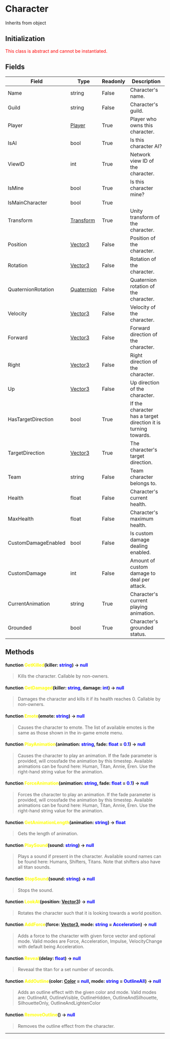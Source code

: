 # Character
Inherits from object
## Initialization
<span style="color:red;">This class is abstract and cannot be instantiated.</span>
## Fields
|Field|Type|Readonly|Description|
|---|---|---|---|
|Name|string|False|Character's name.|
|Guild|string|False|Character's guild.|
|Player|[Player](../objects/Player.md)|True|Player who owns this character.|
|IsAI|bool|True|Is this character AI?|
|ViewID|int|True|Network view ID of the character.|
|IsMine|bool|True|Is this character mine?|
|IsMainCharacter|bool|True||
|Transform|[Transform](../objects/Transform.md)|True|Unity transform of the character.|
|Position|[Vector3](../objects/Vector3.md)|False|Position of the character.|
|Rotation|[Vector3](../objects/Vector3.md)|False|Rotation of the character.|
|QuaternionRotation|[Quaternion](../objects/Quaternion.md)|False|Quaternion rotation of the character.|
|Velocity|[Vector3](../objects/Vector3.md)|False|Velocity of the character.|
|Forward|[Vector3](../objects/Vector3.md)|False|Forward direction of the character.|
|Right|[Vector3](../objects/Vector3.md)|False|Right direction of the character.|
|Up|[Vector3](../objects/Vector3.md)|False|Up direction of the character.|
|HasTargetDirection|bool|True|If the character has a target direction it is turning towards.|
|TargetDirection|[Vector3](../objects/Vector3.md)|True|The character's target direction.|
|Team|string|False|Team character belongs to.|
|Health|float|False|Character's current health.|
|MaxHealth|float|False|Character's maximum health.|
|CustomDamageEnabled|bool|False|Is custom damage dealing enabled.|
|CustomDamage|int|False|Amount of custom damage to deal per attack.|
|CurrentAnimation|string|True|Character's current playing animation.|
|Grounded|bool|True|Character's grounded status.|
## Methods
#### function <span style="color:yellow;">GetKilled</span>(killer: <span style="color:blue;">string</span>) → <span style="color:blue;">null</span>
> Kills the character. Callable by non-owners.

#### function <span style="color:yellow;">GetDamaged</span>(killer: <span style="color:blue;">string</span>, damage: <span style="color:blue;">int</span>) → <span style="color:blue;">null</span>
> Damages the character and kills it if its health reaches 0. Callable by non-owners.

#### function <span style="color:yellow;">Emote</span>(emote: <span style="color:blue;">string</span>) → <span style="color:blue;">null</span>
> Causes the character to emote. The list of available emotes is the same as those shown in the in-game emote menu.

#### function <span style="color:yellow;">PlayAnimation</span>(animation: <span style="color:blue;">string</span>, fade: <span style="color:blue;">float</span> = <span style="color:blue;">0.1</span>) → <span style="color:blue;">null</span>
> Causes the character to play an animation.  If the fade parameter is provided, will crossfade the animation by this timestep. Available animations can be found here: Human, Titan, Annie, Eren. Use the right-hand string value for the animation.

#### function <span style="color:yellow;">ForceAnimation</span>(animation: <span style="color:blue;">string</span>, fade: <span style="color:blue;">float</span> = <span style="color:blue;">0.1</span>) → <span style="color:blue;">null</span>
> Forces the character to play an animation. If the fade parameter is provided, will crossfade the animation by this timestep. Available animations can be found here: Human, Titan, Annie, Eren. Use the right-hand string value for the animation.

#### function <span style="color:yellow;">GetAnimationLength</span>(animation: <span style="color:blue;">string</span>) → <span style="color:blue;">float</span>
> Gets the length of animation.

#### function <span style="color:yellow;">PlaySound</span>(sound: <span style="color:blue;">string</span>) → <span style="color:blue;">null</span>
> Plays a sound if present in the character. Available sound names can be found here: Humans, Shifters, Titans. Note that shifters also have all titan sounds.

#### function <span style="color:yellow;">StopSound</span>(sound: <span style="color:blue;">string</span>) → <span style="color:blue;">null</span>
> Stops the sound.

#### function <span style="color:yellow;">LookAt</span>(position: <span style="color:blue;">[Vector3](../objects/Vector3.md)</span>) → <span style="color:blue;">null</span>
> Rotates the character such that it is looking towards a world position.

#### function <span style="color:yellow;">AddForce</span>(force: <span style="color:blue;">[Vector3](../objects/Vector3.md)</span>, mode: <span style="color:blue;">string</span> = <span style="color:blue;">Acceleration</span>) → <span style="color:blue;">null</span>
> Adds a force to the character with given force vector and optional mode. Valid modes are Force, Acceleration, Impulse, VelocityChange with default being Acceleration.

#### function <span style="color:yellow;">Reveal</span>(delay: <span style="color:blue;">float</span>) → <span style="color:blue;">null</span>
> Reveaal the titan for a set number of seconds.

#### function <span style="color:yellow;">AddOutline</span>(color: <span style="color:blue;">[Color](../objects/Color.md)</span> = <span style="color:blue;">null</span>, mode: <span style="color:blue;">string</span> = <span style="color:blue;">OutlineAll</span>) → <span style="color:blue;">null</span>
> Adds an outline effect with the given color and mode. Valid modes are: OutlineAll, OutlineVisible, OutlineHidden, OutlineAndSilhouette, SilhouetteOnly, OutlineAndLightenColor

#### function <span style="color:yellow;">RemoveOutline</span>() → <span style="color:blue;">null</span>
> Removes the outline effect from the character.


---

